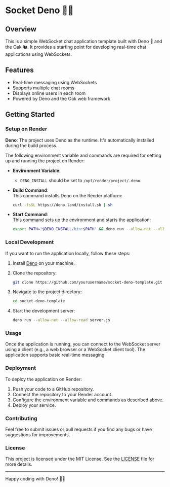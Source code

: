 # Socket Deno 🔌🦕

## Overview

This is a simple WebSocket chat application template built with Deno 🦕 and the Oak 🐿️. It provides a starting point for developing real-time chat applications using WebSockets.

## Features

- Real-time messaging using WebSockets
- Supports multiple chat rooms
- Displays online users in each room
- Powered by Deno and the Oak web framework

## Getting Started

### Setup on Render

**Deno**: The project uses Deno as the runtime. It's automatically installed during the build process.

The following environment variable and commands are required for setting up and running the project on Render:

- **Environment Variable**:

  - `DENO_INSTALL` should be set to `/opt/render/project/.deno`.

- **Build Command**:  
  This command installs Deno on the Render platform:

  ```sh
  curl -fsSL https://deno.land/install.sh | sh
  ```

- **Start Command**:  
  This command sets up the environment and starts the application:

  ```sh
  export PATH="$DENO_INSTALL/bin:$PATH" && deno run --allow-net --allow-read server.js
  ```

### Local Development

If you want to run the application locally, follow these steps:

1. Install [Deno](https://deno.land/) on your machine.

2. Clone the repository:

   ```sh
   git clone https://github.com/yourusername/socket-deno-template.git
   ```
3. Navigate to the project directory:

   ```sh
   cd socket-deno-template
   ```
4. Start the development server:
   
   ```sh
   deno run --allow-net --allow-read server.js
   ```

### Usage

Once the application is running, you can connect to the WebSocket server using a client (e.g., a web browser or a WebSocket client tool). The application supports basic real-time messaging.

### Deployment

To deploy the application on Render:

1. Push your code to a GitHub repository.
2. Connect the repository to your Render account.
3. Configure the environment variable and commands as described above.
4. Deploy your service.

### Contributing

Feel free to submit issues or pull requests if you find any bugs or have suggestions for improvements.

### License

This project is licensed under the MIT License. See the [LICENSE](./LICENSE) file for more details.

---
Happy coding with Deno! 🦕🔌
